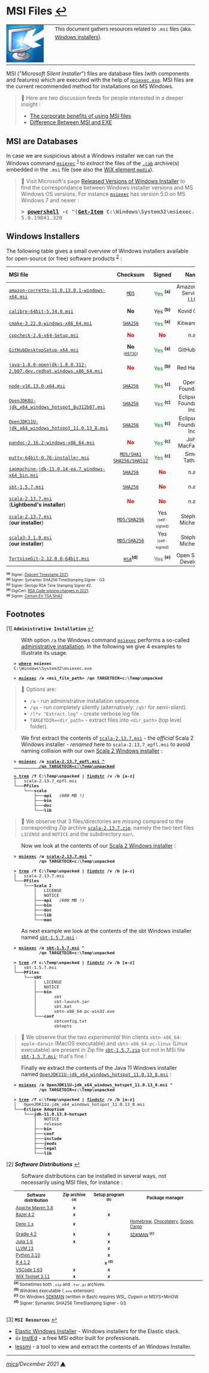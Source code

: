 # <span id="top">MSI Files</span> <span style="size:30%;"><a href="README.md">↩</a></span>

<table style="font-family:Helvetica,Arial;font-size:14px;line-height:1.6;">
  <tr>
  <td style="border:0;padding:0 10px 0 0;min-width:120px;"><a href="https://docs.microsoft.com/en-us/windows/win32/msi/windows-installer-development-tools" rel="external"><img src="./images/win-installer.png" width="100" alt=".msi files"/></a></td>
  <td style="border:0;padding:0;vertical-align:text-top;">This document gathers resources related to <code>.msi</code> files (aka. <a href="https://docs.microsoft.com/en-us/windows/win32/msi/windows-installer-development-tools" rel="external">Windows installers</a>).
  </td>
  </tr>
</table>

MSI ("*Microsoft Silent Installer*") files are database files (with components and features) which are executed with the help of [`msiexec.exe`][msiexec_cmd]. MSI files are the current recommended method for installations on MS Windows.

> **:mag_right:** Here are two discussion feeds for people interested in a deeper insight :
> - [The corporate benefits of using MSI files](https://serverfault.com/questions/11670/the-corporate-benefits-of-using-msi-files/274609)
> - [Difference Between MSI and EXE](https://askanydifference.com/difference-between-msi-and-exe/)


## <span id="databases">MSI are Databases</span>

In case we are suspicious about a Windows installer we can run the Windows command [`msiexec`](https://docs.microsoft.com/en-us/windows-server/administration/windows-commands/msiexec) <sup id="anchor_01"><a href="#footnote_01">1</a></sup> to *extract* the files of the <a href="https://en.wikipedia.org/wiki/Cabinet_(file_format)"><code>.cab</code></a> archive(s) embedded in the <code>.msi</code> file (see also the [WiX element `media`](https://wixtoolset.org/documentation/manual/v3/xsd/wix/media.html)).

> **:mag_right:** Visit Microsoft's page [Released Versions of Windows Installer](https://docs.microsoft.com/en-us/windows/win32/msi/released-versions-of-windows-installer) to find the correspondance between Windows installer versions and MS Windows OS versions. For instance [`msiexec`][msiexec_cmd] has version 5.0 on MS Windows 7 and newer :
> <pre>
> <b>&gt; <a href="https://docs.microsoft.com/en-us/powershell/module/microsoft.powershell.core/about/about_powershell_exe?view=powershell-5.1">powershell</a> -c "(<a href="https://docs.microsoft.com/en-us/powershell/module/microsoft.powershell.management/get-item?view=powershell-7.2">Get-Item</a> C:\Windows\System32\msiexec.exe).VersionInfo.ProductVersion"</b>
> 5.0.19041.320
> </pre>

## <span id="installers">Windows Installers</span>

The following table gives a small overview of Windows installers available for open-source (or free) software products <sup id="anchor_02"><a href="#footnote_02">2</a></sup> :

| MSI&nbsp;file  | Checksum | Signed | Name | Destination&nbsp;folder (<i>default</i>) |
|:---------------|:--------:|:------:|:----:|:-----------------------------------------|
| [`amazon-corretto-11.0.13.8.1-windows-x64.msi`](https://github.com/corretto/corretto-11/releases) | [`MD5`](https://github.com/corretto/corretto-11/releases) | <span style="color:green;">Yes</span> **<sup>(a)</sup>** | Amazon.com Services LLC | `C:\Program Files\Amazon Corretto\` |
| [`calibre-64bit-5.34.0.msi`](https://github.com/kovidgoyal/calibre/releases) | <b>No</b> | Yes **<sup>(b)</sup>**| Kovid Goyal | `C:\Program Files\Calibre2\` |
| [`cmake-3.22.0-windows-x86_64.msi`](https://cmake.org/download/) | [`SHA256`](https://cmake.org/download/) | <span style="color:green;">Yes</span> **<sup>(a)</sup>** | Kitware,&nbsp;Inc. | `C:\Program Files\CMake\` |
| [`cppcheck-2.6-x64-Setup.msi`](https://github.com/danmar/cppcheck/releases) | <span style="color:red;"><b>No</b></span> | <span style="color:red;"><b>No</b></span> | n.a. | `C:\Program Files\Cppcheck\` |
| [`GitHubDesktopSetup-x64.msi`](https://desktop.github.com/) | <b>No</b><br/><span style="font-size:70%;">([#8730](https://github.com/desktop/desktop/issues/8730))</span> | <span style="color:green;">Yes</span> **<sup>(a)</sup>** | GitHub,&nbsp;Inc. | `C:\Program Files(x86)\GitHubDesktop\` |
| [`java-1.8.0-openjdk-1.8.0.312-2.b07.dev.redhat.windows.x86_64.msi`](https://developers.redhat.com/products/openjdk/download) | <span style="color:red;"><b>No</b></span> | <span style="color:green;">Yes</span> **<sup>(b)</sup>** | Red Hat, Inc. | `C:\Program Files\RedHat\java-1.8.0-openjdk-1.8.0.312-2` |
| [`node-v16.13.0-x64.msi`](https://nodejs.org/en/download/) | [`SHA256`](https://nodejs.org/en/download/) | <span style="color:green;">Yes</span> **<sup>(c)</sup>** | OpenJS Foundation | `C:\Program Files\nodejs\` |
| [`OpenJDK8U-jdk_x64_windows_hotspot_8u312b07.msi`](https://adoptium.net/archive.html?variant=openjdk8&jvmVariant=hotspot) | [`SHA256`](https://adoptopenjdk.net/archive.html?variant=openjdk8&jvmVariant=hotspot) | <span style="color:green;">Yes</span> **<sup>(c)</sup>** | Eclipse.org Foundation, Inc. | `C:\Program Files\Eclipse Adoptium\jdk-8.0.312.7-hotspot\` |
| [`OpenJDK11U-jdk_x64_windows_hotspot_11.0.13_8.msi`](https://adoptium.net/archive.html?variant=openjdk11&jvmVariant=hotspot) | [`SHA256`](https://adoptopenjdk.net/archive.html?variant=openjdk11&jvmVariant=hotspot) | <span style="color:green;">Yes</span> **<sup>(c)</sup>** | Eclipse.org Foundation, Inc. | `C:\Program Files\Eclipse Adoptium\jdk-11.0.13.8-hotspot\` |
| [`pandoc-2.16.2-windows-x86_64.msi`](https://pandoc.org/installing.html) | <span style="color:red;"><b>No</b></span> | <span style="color:green;">Yes</span> **<sup>(c)</sup>** | John MacFarlane | `C:\Program Files\Pandoc\` |
| [`putty-64bit-0.76-installer.msi`](https://www.chiark.greenend.org.uk/~sgtatham/putty/latest.html) | [`MD5/SHA1`](https://www.chiark.greenend.org.uk/~sgtatham/putty/latest.html#Checksum%20files)<br/>[`SHA256/SHA512`](https://www.chiark.greenend.org.uk/~sgtatham/putty/latest.html#Checksum%20files) | <span style="color:green;">Yes</span> **<sup>(c)</sup>** | Simon Tatham | `C:\Program Files\PuTTY\`|
| [`sapmachine-jdk-11.0.14-ea.7_windows-x64_bin.msi`](https://github.com/SAP/SapMachine/releases) | [`SHA256`](https://github.com/SAP/SapMachine/releases) | <span style="color:red;"><b>No</b></span> | n.a. | `C:\Program Files\SapMachine\JDK\11\` |
| [`sbt-1.5.7.msi`](https://github.com/sbt/sbt/releases/tag/v1.5.7) | [`SHA256`](https://github.com/sbt/sbt/releases/tag/v1.5.7) | <span style="color:red;"><b>No</b></span> | n.a. | `C:\Program Files(x86)\sbt\` |
| [`scala-2.13.7.msi`](https://scala-lang.org/files/archive/)<br/>(<b>Lightbend's installer</b>) | <span style="color:red;"><b>No</b></span> | <span style="color:red;"><b>No</b></span> | n.a. | `C:\Program Files (x86)\scala\` |
| [`scala-2.13.7.msi`](https://github.com/michelou/wix-examples/releases)<br/>(<b>our installer</b>) | [`MD5/SHA256`](https://github.com/michelou/wix-examples/releases) | Yes<br/><span style="font-size:70%;">(self-signed)</span> | Stéphane Micheloud | `C:\Program Files\Scala 2\` |
| [`scala3-3.1.0.msi`](https://github.com/michelou/wix-examples/releases)<br/>(<b>our installer</b>) | [`MD5/SHA256`](https://github.com/michelou/wix-examples/releases) | Yes<br/><span style="font-size:70%;">(self-signed)</span> | Stéphane Micheloud | `C:\Program Files\Scala 3\` |
| [`TortoiseGit-2.12.0.0-64bit.msi`](https://tortoisegit.org/download/) | [`RSA`](https://download.tortoisegit.org/tgit/2.12.0.0/)**<sup>(d)</sup>** | <span style="color:green;">Yes</span> **<sup>(e)</sup>** | Open Source Developer | `C:\Program Files\TortoiseGit\` |
<div style="font-size:70%;"><b><sup>(a)</sup></b> Signer: <a href="https://www.digicert.com/kb/code-signing/signcode-signtool-command-line.htm">Digicert Timestamp 2021</a>.</div>
<div style="font-size:70%;"><b><sup>(b)</sup></b> Signer: Symantec SHA256 TimeStamping Signer - G3.</div>
<div style="font-size:70%;"><b><sup>(c)</sup></b> Signer: Sectigo RSA Time Stamping Signer #2.</div>
<div style="font-size:70%;"><b><sup>(d)</sup></b> DigiCert: <a href="https://knowledge.digicert.com/alerts/code-signing-new-minimum-rsa-keysize.html">RSA Code signing changes in 2021</a>.</div>
<div style="font-size:70%;"><b><sup>(e)</sup></b> Signer: <a href="https://www.certum.eu/en/cert_expertise_root_certificates/">Certum EV TSA SHA2</a>.</div>

## <span id="footnotes">Footnotes</span>

<span id="footnote_01">[1]</span> **`Administrative Installation`** [↩](#anchor_01)

<dl><dd>
With option <code>/a</code> the Windows command <a href="https://docs.microsoft.com/en-us/windows-server/administration/windows-commands/msiexec"><code>msiexec</code></a> performs a so-called <a href="https://stackoverflow.com/questions/5564619/what-is-the-purpose-of-administrative-installation-initiated-using-msiexec-a">administrative installation</a>. In the following we give 4 examples to illustrate its usage.
</dd></dl>

<pre style="margin:0 0 1em 20px; font-size:80%;">
<b>&gt; <a href="https://docs.microsoft.com/en-us/windows-server/administration/windows-commands/where" rel="external">where</a> msiexec</b>
C:\Windows\System32\msiexec.exe

<b>&gt; <a href="https://docs.microsoft.com/en-us/windows-server/administration/windows-commands/msiexec" rel="external">msiexec</a> /a &lt;msi_file_path&gt; /qn TARGETDIR=c:\Temp\unpacked</b>
</pre>

> **:mag_right:** Options are:
> - `/a` - run administrative installation sequence.
> - `/qn` - run completely silently (alternatively: `/qb!` for semi-silent).
> - `/l*v "Extract.log"` - create verbose log file.
> - `TARGETDIR=<dir_path>` - extract files into `<dir_path>` (top level folder).

<dl><dd>
We first extract the contents of <a href="https://scala-lang.org/files/archive/"><code>scala-2.13.7.msi</code></a> - the <i>official</i> Scala 2 Windows installer - <i>renamed</i> here to <code>scala-2.13.7_epfl.msi</code> to avoid naming collision with our own <a href="./scala2-examples/README.md">Scala 2 Windows installer</a> :
</dd></dl>

<pre style="margin:0 0 1em 20px; font-size:80%;">
<b>&gt; <a href="https://docs.microsoft.com/en-us/windows-server/administration/windows-commands/msiexec">msiexec</a> /a <a href="https://scala-lang.org/files/archive/">scala-2.13.7_epfl.msi</aS> ^<br/>          /qn TARGETDIR=c:\Temp\unpacked</b>

<b>&gt; <a href="https://docs.microsoft.com/en-us/windows-server/administration/windows-commands/tree">tree</a> /f C:\Temp\unpacked | <a href="https://docs.microsoft.com/en-us/windows-server/administration/windows-commands/findstr">findstr</a> /v /b [a-z]</b>
│   scala-2.13.7_epfl.msi
└───<b>PFiles</b>
    └───<b>scala</b>
        ├───<b>api</b>   <i>(600 MB !)</i>
        ├───<b>bin</b>
        ├───<b>doc</b>
        └───<b>lib</b>
</pre>

> **:mag_right:** We observe that 3 files/directories are <i>missing</i> compared to the corresponding Zip archive <a href="https://scala-lang.org/files/archive/"><code>scala-2.13.7.zip</code></a>, namely the two text files <code>LICENSE</code> and <code>NOTICE</code> and the subdirectory `man\`.

<dl><dd>
Now we look at the contents of our <a href="./scala2-examples/README.md">Scala 2 Windows installer</a> :
</dd></dl>

<pre style="margin:0 0 1em 20px; font-size:80%;">
<b>&gt; <a href="https://docs.microsoft.com/en-us/windows-server/administration/windows-commands/msiexec">msiexec</a> /a <a href="https://github.com/michelou/wix-examples/releases/tag/scala-2.13.7.msi">scala-2.13.7.msi</a> ^<br/>          /qn TARGETDIR=c:\Temp\unpacked</b>

<b>&gt; <a href="https://docs.microsoft.com/en-us/windows-server/administration/windows-commands/tree">tree</a> /f C:\Temp\unpacked | <a href="https://docs.microsoft.com/en-us/windows-server/administration/windows-commands/findstr">findstr</a> /v /b [a-z]</b>
│   scala-2.13.7.msi
└───<b>PFiles</b>
    └───<b>Scala 2</b>
        │   LICENSE
        │   NOTICE
        ├───<b>api</b>   <i>(600 MB !)</i>
        ├───<b>bin</b>
        ├───<b>doc</b>
        ├───<b>lib</b>
        └───<b>man</b>
</pre>

<dl><dd>
As next example we look at the contents of the sbt Windows installer named <a href="https://github.com/sbt/sbt/releases/tag/v1.5.7"><code>sbt-1.5.7.msi</code></a> : 
</dd></dl>

<pre style="margin:0 0 1em 20px; font-size:80%;">
<b>&gt; <a href="https://docs.microsoft.com/en-us/windows-server/administration/windows-commands/msiexec">msiexec</a> /a <a href="https://github.com/sbt/sbt/releases/tag/v1.5.7">sbt-1.5.7.msi</a> ^<br/>          /qn TARGETDIR=c:\Temp\unpacked</b>
&nbsp;
<b>&gt; <a href="https://docs.microsoft.com/en-us/windows-server/administration/windows-commands/tree">tree</a> /f c:\Temp\unpacked | <a href="https://docs.microsoft.com/en-us/windows-server/administration/windows-commands/findstr">findstr</a> /v /b [a-z]</b>
│   sbt-1.5.7.msi
└───<b>PFiles</b>
    └───<b>sbt</b>
        │   LICENSE
        │   NOTICE
        ├───<b>bin</b>
        │       sbt
        │       sbt-launch.jar
        │       sbt.bat
        │       sbtn-x86_64-pc-win32.exe
        └───<b>conf</b>
                sbtconfig.txt
                sbtopts
</pre>

> **:mag_right:** We observe that the two *experimental* thin clients `sbtn-x86_64-apple-darwin` (MacOS executable) and `sbtn-x86_64-pc-linux` (Linux executable) are present in Zip file [`sbt-1.5.7.zip`](https://github.com/sbt/sbt/releases/tag/v1.5.7) but not in MSi file [`sbt-1.5.7.msi`](https://github.com/sbt/sbt/releases/tag/v1.5.7); that's fine !

<dl><dd>
Finally we extract the contents of the Java 11 Windows installer named <a href="https://adoptium.net/archive.html?variant=openjdk11&jvmVariant=hotspot"><code>OpenJDK11U-jdk_x64_windows_hotspot_11.0.13_8.msi</code></a> :
</dd></dl>

<pre style="margin:0 0 1em 20px; font-size:80%;">
<b>&gt; <a href="https://docs.microsoft.com/en-us/windows-server/administration/windows-commands/msiexec">msiexec</a> /a OpenJDK11U-jdk_x64_windows_hotspot_11.0.13_8.msi ^<br/>          /qn TARGETDIR=c:\Temp\unpacked</b>

<b>&gt; <a href="https://docs.microsoft.com/en-us/windows-server/administration/windows-commands/tree">tree</a> /f c:\Temp\unpacked | <a href="https://docs.microsoft.com/en-us/windows-server/administration/windows-commands/findstr">findstr</a> /v /b [a-z]</b>
│   OpenJDK11U-jdk_x64_windows_hotspot_11.0.13_8.msi
└───<b>Eclipse Adoptium</b>
    └───<b>jdk-11.0.13.8-hotspot</b>
        │   NOTICE
        │   release
        ├───<b>bin</b>
        ├───<b>conf</b>
        ├───<b>include</b>
        ├───<b>jmods</b>
        ├───<b>legal</b>
        └───<b>lib</b>
</pre>

<span id="footnote_02">[2]</span> ***Software Distributions*** [↩](#anchor_02)

<dl><dd>
Software distributions can be installed in several ways, not necessarily using MSI files, for instance :
</dd></dl>

<table style="margin:0 0 0 20px;font-size:80%;">
<tr>
<th>Software distribution</th>
<th>Zip archive <sup><b>(a)</b></sup></td>
<th>Setup program <sup><b>(b)</b></sup></th>
<th>Package manager</th>
</tr>
<tr>
<td><a href="https://maven.apache.org/download.cgi#files">Apache Maven 3.8</a></td>
<td style="text-align:center;"><b>x</b></td>
<td></td>
<td></td>
</tr>
<tr>
<td><a href="https://github.com/bazelbuild/bazel/releases">Bazel 4.2</a></td>
<td style="text-align:center;"><b>x</b></td>
<td style="text-align:center;"><b>x</b></td>
<td></td>
</tr>
<tr>
<td><a href="https://github.com/denoland/deno/releases">Deno 1.x</a></td>
<td style="text-align:center;"><b>x</b></td>
<td></td>
<td><a href="https://formulae.brew.sh/formula/deno">Homebrew</a>, <a href="https://chocolatey.org/packages/deno">Chocolatery</a>, <a href="https://scoop.sh/">Scoop</a>, <a href="https://crates.io/crates/deno">Cargo</a></td>
</tr>
<tr>
<td><a href="https://gradle.org/install/">Gradle 4.2</a></td>
<td style="text-align:center;"><b>x</b></td>
<td style="text-align:center;"><b>x</b></td>
<td><a href="https://sdkman.io/">SDKMAN</a> <sup><b>(c)</b></sup></td>
</tr>
<tr>
<td><a href="https://julialang.org/downloads/#long_term_support_release">Julia 1.6</a></td>
<td style="text-align:center;"><b>x</b></td>
<td style="text-align:center;"><b>x</b></td>
<td></td>
</tr>
<tr>
<td><a href="https://github.com/llvm/llvm-project/releases/tag/llvmorg-13.0.0">LLVM 13</a></td>
<td></td>
<td style="text-align:center;"><b>x</b></td>
<td></td>
</tr>
<tr>
<td><a href="https://www.python.org/downloads/release/python-3100/">Python 3.10</a></td>
<td></td>
<td style="text-align:center;"><b>x</b></td>
<td></td>
</tr>
<tr>
<td><a href="https://cran.r-project.org/bin/windows/base/">R 4.1.2</a></td>
<td></td>
<td style="text-align:center;"><b>x</b> <sup><b>(d)</b></sup></td>
<td></td>
</tr>
<tr>
<td><a href="https://code.visualstudio.com/download">VSCode 1.63</a></td>
<td style="text-align:center;"><b>x</b></td>
<td style="text-align:center;"><b>x</b></td>
<td></td>
</tr>
<tr>
<td><a href="https://github.com/wixtoolset/wix3/releases/tag/wix3112rtm">WiX Toolset 3.11</a></td>
<td style="text-align:center;"><b>x</b></td>
<td style="text-align:center;"><b>x</b></td>
<td></td>
</tr>
</table>
<div style="margin:0 0 0 20px;font-size:80%;"><sup><b>(a)</b></sup> Sometimes both <code>.zip</code> and <code>.tar.gz</code> archives.</div>
<div style="margin:0 0 0 20px;font-size:80%;"><sup><b>(b)</b></sup> Windows executable (<code>.exe</code> extension).</div>
<div style="margin:0 0 0 20px;font-size:80%;"><sup><b>(c)</b></sup> On Windows <a href="https://sdkman.io/install">SDKMAN</a> (written in Bash) requires WSL, Cygwin or MSYS+MinGW.</div>
<div style="margin:0 0 0 20px;font-size:80%;"><b><sup>(d)</sup></b> Signer: Symantec SHA256 TimeStamping Signer - G3.<br/>&nbsp;</div>

<span id="footnote_03">[3]</span> **`MSI Resources`** [↩](#anchor_03)

- [Elastic Windows Installer][project_elastic] - Windows installers for the Elastic stack.
- &#128077; [InstEd][tool_insted] - a free MSI editor built for professionals.
- [lessmi][tool_lessmsi] - a tool to view and extract the contents of an Windows Installer.

***

*[mics](https://lampwww.epfl.ch/~michelou/)/December 2021* [**&#9650;**](#top)
<span id="bottom">&nbsp;</span>

<!-- link refs -->

[msiexec_cmd]: https://docs.microsoft.com/en-us/windows-server/administration/windows-commands/msiexec
[project_elastic]: https://github.com/elastic/windows-installers
[tool_insted]: http://www.instedit.com/
[tool_lessmsi]: https://github.com/activescott/lessmsi
